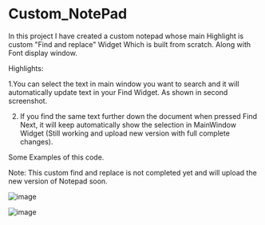 # Custom_NotePad
In this project I have created a custom notepad whose main Highlight is custom "Find and replace" Widget Which is built from scratch. Along with Font display window.


Highlights:

 1.You can select the text in main window you want to search and it will automatically update text in your Find Widget. As shown in second screenshot.

2. If you find the same text further down the document when pressed Find Next, it will keep automatically show the selection in MainWindow Widget
(Still working and upload new version with full complete changes).

Some Examples of this code.

Note: This custom find and replace is not completed yet and will upload the new version of Notepad soon.

![image](https://user-images.githubusercontent.com/122442455/215347639-ed3a2e90-a1cc-4128-8c41-b187a85abcc8.png)

![image](https://user-images.githubusercontent.com/122442455/216590601-01c36283-4f81-4c15-8547-8c714f3485c6.png)
